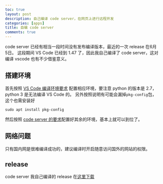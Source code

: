 ```yaml
---
toc: true
layout: post
description: 自己编译 code server，在网页上进行远程开发
categories: [apps]
title: 自编 code server
comments: true
---
```


code server 已经有相当一段时间没有发布编译版本，最近的一次 release 在6月5日。 这段期间 VS Code 已经到 1.47 了，因此我自己编译了 code server，这对编译 vscode 也有不少借鉴意义。

## 搭建环境
首先按照 [VS Code 编译环境要求](https://github.com/Microsoft/vscode/wiki/How-to-Contribute#prerequisites) 配置相应环境，要注意 python 的版本是 2.7， python 3 是无法编译 VS Code 的。
另外按照说明有可能会漏掉`pkg-config`包，这个也需安装好
```shell
sudo apt install pkg-config
```
然后按照 [code server 的要求](https://github.com/cdr/code-server/blob/master/doc/CONTRIBUTING.md)配置好其余的环境，基本上就可以到位了。

## 网络问题
只有国内网是很难编译成功的，建议编译时开启随意访问国外的网站的权限。

## release
code server 我自己编译的 release 在[这里下载](https://github.com/invisprints/my-prebuild-release/releases/tag/1.1)